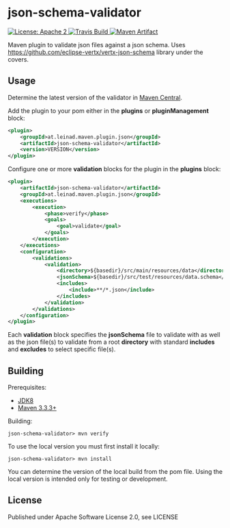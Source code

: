 json-schema-validator
=====================

<a href="https://raw.githubusercontent.com/leinad75/json-schema-validator/master/LICENSE">
    <img src="https://img.shields.io/hexpm/l/plug.svg"
         alt="License: Apache 2">
</a>
<a href="https://travis-ci.org/groupon/json-schema-validator/">
    <img src="https://travis-ci.org/groupon/json-schema-validator.png"
         alt="Travis Build">
</a>
<a href="http://search.maven.org/#search%7Cga%7C1%7Cg%3A%22at.leinad.maven.plugin.json%22%20a%3A%22json-schema-validator%22">
    <img src="https://img.shields.io/maven-central/v/at.leinad.maven.plugin.json/json-schema-validator.svg"
         alt="Maven Artifact">
</a>

Maven plugin to validate json files against a json schema. Uses https://github.com/eclipse-vertx/vertx-json-schema library under the covers.

Usage
-----

Determine the latest version of the validator in [Maven Central](http://search.maven.org/#search%7Cga%7C1%7Cg%3A%22at.leinad.maven.plugin.json%22%20a%3A%22json-schema-validator%22).

Add the plugin to your pom either in the __plugins__ or __pluginManagement__ block:

```xml
<plugin>
    <groupId>at.leinad.maven.plugin.json</groupId>
    <artifactId>json-schema-validator</artifactId>
    <version>VERSION</version>
</plugin>
```

Configure one or more __validation__ blocks for the plugin in the __plugins__ block:

```xml
<plugin>
    <artifactId>json-schema-validator</artifactId>
    <groupId>at.leinad.maven.plugin.json</groupId>
    <executions>
        <execution>
            <phase>verify</phase>
            <goals>
                <goal>validate</goal>
            </goals>
        </execution>
    </executions>
    <configuration>
        <validations>
            <validation>
                <directory>${basedir}/src/main/resources/data</directory>
                <jsonSchema>${basedir}/src/test/resources/data.schema</jsonSchema>
                <includes>
                    <include>**/*.json</include>
                </includes>
            </validation>
        </validations>
    </configuration>
</plugin>
```

Each __validation__ block specifies the __jsonSchema__ file to validate with as well as the json file(s) to validate from a root __directory__ with standard __includes__ and __excludes__ to select specific file(s).

Building
--------

Prerequisites:
* [JDK8](http://www.oracle.com/technetwork/java/javase/downloads/jdk8-downloads-2133151.html)
* [Maven 3.3.3+](http://maven.apache.org/download.cgi)

Building:

    json-schema-validator> mvn verify

To use the local version you must first install it locally:

    json-schema-validator> mvn install

You can determine the version of the local build from the pom file.  Using the local version is intended only for testing or development.

License
-------

Published under Apache Software License 2.0, see LICENSE

